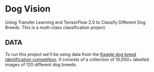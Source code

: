 # Dog Vision
Using Transfer Learning and TensorFlow 2.0 to Classify Different Dog Breeds. This is a multi-class classification project.

## DATA
To run this project we'll be using data from the [Kaggle dog breed identification competition](https://www.kaggle.com/c/dog-breed-identification/overview). It consists of a collection of 10,000+ labelled images of 120 different dog breeds. 


